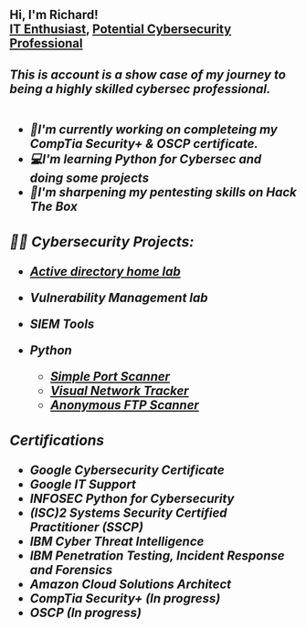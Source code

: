<h2>Hi, I'm Richard! <br/><a href="https://github.com/richmas-l">IT Enthusiast</a>, <a href="https://www.linkedin.com/in/richard-l-masokameng-62a218234/)/">Potential Cybersecurity Professional</a><b>
  
 <h5>This is account is a show case of my journey to being a highly skilled cybersec professional.<br>
   <br>
 
- <b>:memo:I'm currently working on completeing my CompTia Security+ & OSCP certificate.</br>
- <b>:computer:I'm learning Python for Cybersec and doing some projects</br>
- <b>:mag_right:I'm sharpening my pentesting skills on Hack The Box</br>

<h3>👨‍💻 Cybersecurity Projects:</h2>

- [<b>Active directory home lab<b>](https://github.com/richmas-l/Active-Directory-Lab-)

- Vulnerability Management lab</b>

- <b>SIEM Tools</b>

- <b>Python</b>
  - [Simple Port Scanner](https://github.com/richmas-l/Simple-Port-Scanner/tree/main)
  - [Visual Network Tracker](https://github.com/richmas-l/Visual-Network-Tracker/tree/main)
  - [Anonymous FTP Scanner](https://github.com/richmas-l/Anonymous-FTP-Scanner)
 
<h3>Certifications</h2>

- <b>Google Cybersecurity Certificate<b>
- <b>Google IT Support</b>
- <b>INFOSEC Python for Cybersecurity</b>
- <b>(ISC)2  Systems Security Certified Practitioner (SSCP)</b>
- <b>IBM Cyber Threat Intelligence</b>
- <b>IBM Penetration Testing, Incident Response and Forensics</b>
- <b>Amazon Cloud Solutions Architect </b>
- <b>CompTia Security+ (In progress)<b>
- <b>OSCP (In progress)</b>
  
<!--
  <h2>📺YouTube Videos</h2>

- Active directory homelab tutorial
- SIEMS dashboard
- INJECT walkthrough
- xxx walkthrough
-->
